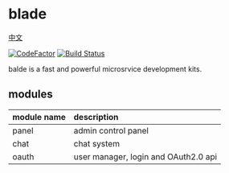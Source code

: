 # blade

[中文](https://github.com/Jamlee/blade/blob/master/README.CN.md)

[![CodeFactor](https://www.codefactor.io/repository/github/jamlee/blade/badge)](https://www.codefactor.io/repository/github/jamlee/blade) [![Build Status](https://travis-ci.com/Jamlee/blade.svg?branch=master)](https://travis-ci.com/Jamlee/blade)

balde is a fast and powerful microsrvice development kits.

## modules

module name | description
:---------- | :-----------------------------------
panel       | admin control panel
chat        | chat system
oauth       | user manager, login and OAuth2.0 api
